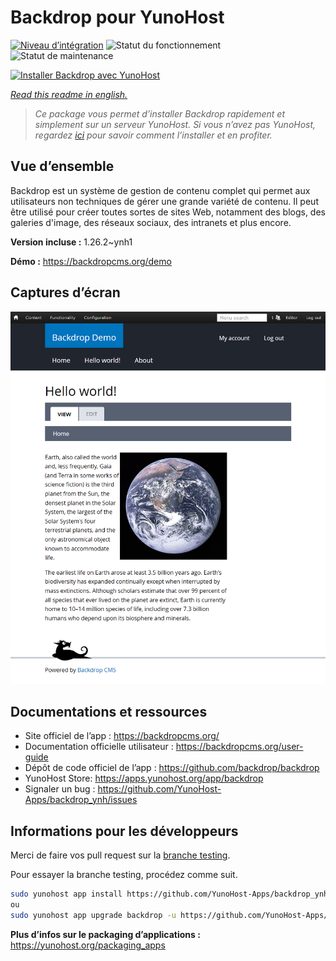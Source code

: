 <!--
N.B.: This README was automatically generated by https://github.com/YunoHost/apps/tree/master/tools/README-generator
It shall NOT be edited by hand.
-->

# Backdrop pour YunoHost

[![Niveau d’intégration](https://dash.yunohost.org/integration/backdrop.svg)](https://dash.yunohost.org/appci/app/backdrop) ![Statut du fonctionnement](https://ci-apps.yunohost.org/ci/badges/backdrop.status.svg) ![Statut de maintenance](https://ci-apps.yunohost.org/ci/badges/backdrop.maintain.svg)

[![Installer Backdrop avec YunoHost](https://install-app.yunohost.org/install-with-yunohost.svg)](https://install-app.yunohost.org/?app=backdrop)

*[Read this readme in english.](./README.md)*

> *Ce package vous permet d’installer Backdrop rapidement et simplement sur un serveur YunoHost.
Si vous n’avez pas YunoHost, regardez [ici](https://yunohost.org/#/install) pour savoir comment l’installer et en profiter.*

## Vue d’ensemble

Backdrop est un système de gestion de contenu complet qui permet aux utilisateurs non techniques de gérer une grande variété de contenu. Il peut être utilisé pour créer toutes sortes de sites Web, notamment des blogs, des galeries d'image, des réseaux sociaux, des intranets et plus encore.


**Version incluse :** 1.26.2~ynh1

**Démo :** https://backdropcms.org/demo

## Captures d’écran

![Capture d’écran de Backdrop](./doc/screenshots/Hello_world.png)

## Documentations et ressources

* Site officiel de l’app : <https://backdropcms.org/>
* Documentation officielle utilisateur : <https://backdropcms.org/user-guide>
* Dépôt de code officiel de l’app : <https://github.com/backdrop/backdrop>
* YunoHost Store: <https://apps.yunohost.org/app/backdrop>
* Signaler un bug : <https://github.com/YunoHost-Apps/backdrop_ynh/issues>

## Informations pour les développeurs

Merci de faire vos pull request sur la [branche testing](https://github.com/YunoHost-Apps/backdrop_ynh/tree/testing).

Pour essayer la branche testing, procédez comme suit.

``` bash
sudo yunohost app install https://github.com/YunoHost-Apps/backdrop_ynh/tree/testing --debug
ou
sudo yunohost app upgrade backdrop -u https://github.com/YunoHost-Apps/backdrop_ynh/tree/testing --debug
```

**Plus d’infos sur le packaging d’applications :** <https://yunohost.org/packaging_apps>